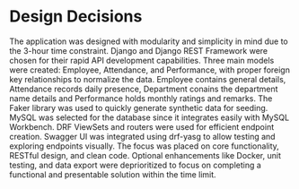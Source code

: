 # Design Decisions

The application was designed with modularity and simplicity in mind due to the 3-hour time constraint. Django and Django REST Framework were chosen for their rapid API development capabilities. Three main models were created: Employee, Attendance, and Performance, with proper foreign key relationships to normalize the data. Employee contains general details, Attendance records daily presence, Department conains the department name details and Performance holds monthly ratings and remarks. The Faker library was used to quickly generate synthetic data for seeding. MySQL was selected for the database since it integrates easily with MySQL Workbench. DRF ViewSets and routers were used for efficient endpoint creation. Swagger UI was integrated using drf-yasg to allow testing and exploring endpoints visually. The focus was placed on core functionality, RESTful design, and clean code. Optional enhancements like Docker, unit testing, and data export were deprioritized to focus on completing a functional and presentable solution within the time limit.
